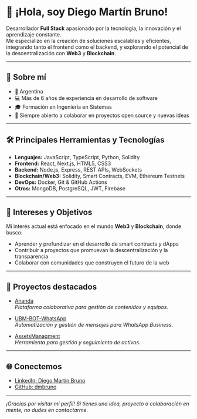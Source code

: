 # 👋 ¡Hola, soy Diego Martín Bruno!

Desarrollador **Full Stack** apasionado por la tecnología, la innovación y el aprendizaje constante.  
Me especializo en la creación de soluciones escalables y eficientes, integrando tanto el frontend como el backend, y explorando el potencial de la descentralización con **Web3** y **Blockchain**.

---

## 🚀 Sobre mí

- 📍 Argentina
- 💻 Más de 6 años de experiencia en desarrollo de software
- 🎓 Formación en Ingeniería en Sistemas
- 🤝 Siempre abierto a colaborar en proyectos open source y nuevas ideas

---

## 🛠️ Principales Herramientas y Tecnologías

- **Lenguajes:** JavaScript, TypeScript, Python, Solidity
- **Frontend:** React, Next.js, HTML5, CSS3
- **Backend:** Node.js, Express, REST APIs, WebSockets
- **Blockchain/Web3:** Solidity, Smart Contracts, EVM, Ethereum Testnets
- **DevOps:** Docker, Git & GitHub Actions
- **Otros:** MongoDB, PostgreSQL, JWT, Firebase

---

## 🌱 Intereses y Objetivos

Mi interés actual está enfocado en el mundo **Web3** y **Blockchain**, donde busco:

- Aprender y profundizar en el desarrollo de smart contracts y dApps
- Contribuir a proyectos que promuevan la descentralización y la transparencia
- Colaborar con comunidades que construyen el futuro de la web

---

## 📂 Proyectos destacados

- [Ananda](https://github.com/dmbruno/Ananda)  
  _Plataforma colaborativa para gestión de contenidos y equipos._

- [UBM-BOT-WhatsApp](https://github.com/dmbruno/UBM-BOT-WhatsApp)  
  _Automatización y gestión de mensajes para WhatsApp Business._

- [AssetsManagment](https://github.com/dmbruno/AssetsManagment)  
  _Herramienta para gestión y seguimiento de activos._

---

## 🌐 Conectemos

- [LinkedIn: Diego Martín Bruno](https://www.linkedin.com/in/diego-martin-bruno/)
- [GitHub: dmbruno](https://github.com/dmbruno)

---

_¡Gracias por visitar mi perfil! Si tienes una idea, proyecto o colaboración en mente, no dudes en contactarme._
